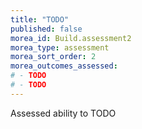 ```yaml
---
title: "TODO"
published: false
morea_id: Build.assessment2
morea_type: assessment
morea_sort_order: 2
morea_outcomes_assessed:
# - TODO
# - TODO
---
```


Assessed ability to TODO

<link rel="stylesheet" href="http://cdn.oesmith.co.uk/morris-0.4.3.min.css">
<script src="//cdnjs.cloudflare.com/ajax/libs/raphael/2.1.0/raphael-min.js"></script>
<script src="http://cdn.oesmith.co.uk/morris-0.4.3.min.js"></script>

<div class="well">
  <div id="assessment" style="height: 250px;"></div>
</div>

<script>
Morris.Bar({
  element: 'assessment',
  hideHover: false,
  data: [
        { y: 'Very satisfactory (%)', num: 25 },
        { y: 'Satisfactory (%)', num: 40 },
        { y: 'Unsatisfactory (%)', num: 30 },
        { y: 'Absent (%)', num: 5 },
        ],
  xkey: 'y',
  ykeys: ['num'],
  resize: true,
  labels: ['Students']
});
</script>
